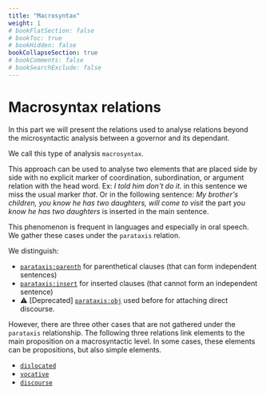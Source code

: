 ```yaml
---
title: "Macrosyntax"
weight: 1
# bookFlatSection: false
# bookToc: true
# bookHidden: false
bookCollapseSection: true
# bookComments: false
# bookSearchExclude: false
---
```


# Macrosyntax relations

In this part we will present the relations used to analyse relations beyond the microsyntactic analysis between a governor and its dependant.

We call this type of analysis `macrosyntax`.

This approach can be used to analyse two elements that are placed side by side with no explicit marker of coordination, subordination, or argument relation with the head word. Ex: *I told him don't do it.* in this sentence we miss the usual marker *that*. Or in the following sentence: *My brother's children, you know he has two daughters, will come to visit* the part *you know he has two daughters* is inserted in the main sentence.

  

This phenomenon is frequent in languages and especially in oral speech. We gather these cases under the `parataxis` relation.

  

We distinguish:

- [`parataxis:parenth`](./parataxis/parataxis_parenth.md) for parenthetical clauses (that can form independent sentences)
- [`parataxis:insert`](./parataxis//parataxis_insert.md) for inserted clauses (that cannot form an independent sentence)
- ⚠️ [Deprecated] [`parataxis:obj`](./parataxis//parataxis_obj.md) used before for attaching direct discourse.


However, there are three other cases that are not gathered under the `parataxis` relationship. The following three relations link elements to the main proposition on a macrosyntactic level. In some cases, these elements can be propositions, but also simple elements.

 - [`dislocated`](./dislocated/dislocated.md)
 - [`vocative`](./vocative/vocative.md)
 - [`discourse`](./discourse/discourse.md)